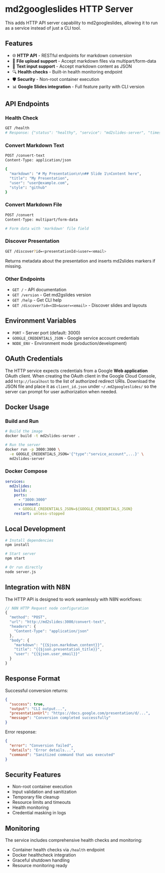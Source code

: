 # md2googleslides HTTP Server

This adds HTTP API server capability to md2googleslides, allowing it to run as a service instead of just a CLI tool.

## Features

- 🌐 **HTTP API** - RESTful endpoints for markdown conversion
- 📁 **File upload support** - Accept markdown files via multipart/form-data
- 📝 **Text input support** - Accept markdown content as JSON
- 🔍 **Health checks** - Built-in health monitoring endpoint
- 🛡️ **Security** - Non-root container execution
- 📊 **Google Slides integration** - Full feature parity with CLI version

## API Endpoints

### Health Check
```bash
GET /health
# Response: {"status": "healthy", "service": "md2slides-server", "timestamp": "..."}
```

### Convert Markdown Text
```bash
POST /convert-text
Content-Type: application/json

{
  "markdown": "# My Presentation\n\n## Slide 1\nContent here",
  "title": "My Presentation",
  "user": "user@example.com",
  "style": "github"
}
```

### Convert Markdown File
```bash
POST /convert
Content-Type: multipart/form-data

# Form data with 'markdown' file field
```

### Discover Presentation
```bash
GET /discover?id=<presentationId>&user=<email>
```
Returns metadata about the presentation and inserts md2slides markers if missing.

### Other Endpoints
- `GET /` - API documentation
- `GET /version` - Get md2gslides version
- `GET /help` - Get CLI help
- `GET /discover?id=<ID>&user=<email>` - Discover slides and layouts

## Environment Variables

- `PORT` - Server port (default: 3000)
- `GOOGLE_CREDENTIALS_JSON` - Google service account credentials
- `NODE_ENV` - Environment mode (production/development)

## OAuth Credentials

The HTTP service expects credentials from a Google **Web application** OAuth
client. When creating the OAuth client in the Google Cloud Console, add
`http://localhost` to the list of authorized redirect URIs. Download the JSON
file and place it as `client_id.json` under `~/.md2googleslides/` so the server
can prompt for user authorization when needed.

## Docker Usage

### Build and Run
```bash
# Build the image
docker build -t md2slides-server .

# Run the server
docker run -p 3000:3000 \
  -e GOOGLE_CREDENTIALS_JSON='{"type":"service_account",...}' \
  md2slides-server
```

### Docker Compose
```yaml
services:
  md2slides:
    build: .
    ports:
      - "3000:3000"
    environment:
      - GOOGLE_CREDENTIALS_JSON=${GOOGLE_CREDENTIALS_JSON}
    restart: unless-stopped
```

## Local Development

```bash
# Install dependencies
npm install

# Start server
npm start

# Or run directly
node server.js
```

## Integration with N8N

The HTTP API is designed to work seamlessly with N8N workflows:

```javascript
// N8N HTTP Request node configuration
{
  "method": "POST",
  "url": "http://md2slides:3000/convert-text",
  "headers": {
    "Content-Type": "application/json"
  },
  "body": {
    "markdown": "{{$json.markdown_content}}",
    "title": "{{$json.presentation_title}}",
    "user": "{{$json.user_email}}"
  }
}
```

## Response Format

Successful conversion returns:
```json
{
  "success": true,
  "output": "CLI output...",
  "presentationUrl": "https://docs.google.com/presentation/d/...",
  "message": "Conversion completed successfully"
}
```

Error response:
```json
{
  "error": "Conversion failed",
  "details": "Error details...",
  "command": "Sanitized command that was executed"
}
```

## Security Features

- Non-root container execution
- Input validation and sanitization
- Temporary file cleanup
- Resource limits and timeouts
- Health monitoring
- Credential masking in logs

## Monitoring

The service includes comprehensive health checks and monitoring:

- Container health checks via `/health` endpoint
- Docker healthcheck integration
- Graceful shutdown handling
- Resource monitoring ready